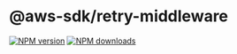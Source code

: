 # @aws-sdk/retry-middleware

[![NPM version](https://img.shields.io/npm/v/@aws-sdk/retry-middleware/preview.svg)](https://www.npmjs.com/package/@aws-sdk/retry-middleware)
[![NPM downloads](https://img.shields.io/npm/dm/@aws-sdk/retry-middleware.svg)](https://www.npmjs.com/package/@aws-sdk/retry-middleware)
